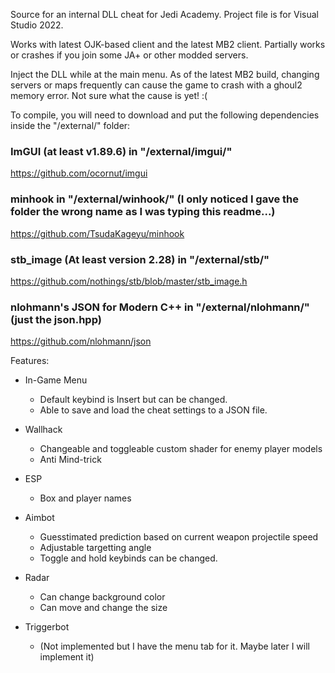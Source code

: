 Source for an internal DLL cheat for Jedi Academy. Project file is for Visual Studio 2022.

Works with latest OJK-based client and the latest MB2 client. Partially works or crashes if you join some JA+ or other modded servers.

Inject the DLL while at the main menu. As of the latest MB2 build, changing servers or maps frequently can cause the game to crash with a ghoul2 memory error. Not sure what the cause is yet! :(

To compile, you will need to download and put the following dependencies inside the "/external/" folder:

### ImGUI (at least v1.89.6) in "/external/imgui/"

https://github.com/ocornut/imgui

### minhook in "/external/winhook/" (I only noticed I gave the folder the wrong name as I was typing this readme...)

https://github.com/TsudaKageyu/minhook

### stb_image (At least version 2.28) in "/external/stb/"

https://github.com/nothings/stb/blob/master/stb_image.h

### nlohmann's JSON for Modern C++ in "/external/nlohmann/" (just the json.hpp)

https://github.com/nlohmann/json

Features:
  - In-Game Menu
    - Default keybind is Insert but can be changed.
    - Able to save and load the cheat settings to a JSON file.
    
  - Wallhack
    - Changeable and toggleable custom shader for enemy player models
    - Anti Mind-trick
  - ESP
    - Box and player names
  - Aimbot
    - Guesstimated prediction based on current weapon projectile speed
    - Adjustable targetting angle
    - Toggle and hold keybinds can be changed.
  - Radar
    - Can change background color
    - Can move and change the size
  - Triggerbot
    - (Not implemented but I have the menu tab for it. Maybe later I will implement it)
  

